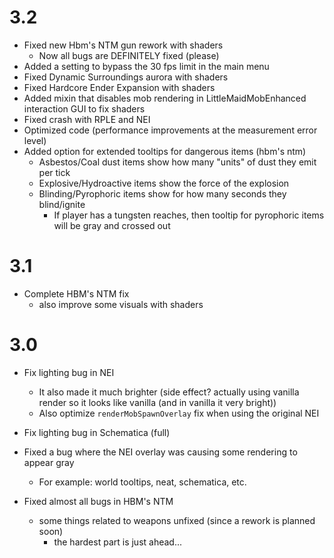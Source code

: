 # 3.2

* Fixed new Hbm's NTM gun rework with shaders
  - Now all bugs are DEFINITELY fixed (please)
* Added a setting to bypass the 30 fps limit in the main menu
* Fixed Dynamic Surroundings aurora with shaders
* Fixed Hardcore Ender Expansion  with shaders
* Added mixin that disables mob rendering in LittleMaidMobEnhanced interaction GUI to fix shaders
* Fixed crash with RPLE and NEI
* Optimized code (performance improvements at the measurement error level)
* Added option for extended tooltips for dangerous items (hbm's ntm)
  - Asbestos/Coal dust items show how many "units" of dust they emit per tick
  - Explosive/Hydroactive items show the force of the explosion
  - Blinding/Pyrophoric items show for how many seconds they blind/ignite
    - If player has a tungsten reaches, then tooltip for pyrophoric items will be gray and crossed out

# 3.1

* Complete HBM's NTM fix
  * also improve some visuals with shaders

# 3.0

* Fix lighting bug in NEI
   - It also made it much brighter (side effect? actually using vanilla render so it looks like vanilla (and in vanilla it very bright))
   - Also optimize `renderMobSpawnOverlay` fix when using the original NEI


* Fix lighting bug in Schematica (full)


* Fixed a bug where the NEI overlay was causing some rendering to appear gray
    - For example: world tooltips, neat, schematica, etc.



* Fixed almost all bugs in HBM's NTM
  - some things related to weapons unfixed (since a rework is planned soon)
     - the hardest part is just ahead...
